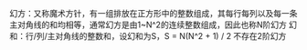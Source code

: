 幻方：又称魔术方针，有一组排放在正方形中的整数组成，其每行每列以及每一条主对角线的和均相等，通常幻方是由1~N^2的连续整数组成，因此也称N阶幻方
幻和：行/列/主对角线的整数和，设幻和为S，S = N(N^2 + 1) / 2
不存在2阶幻方
